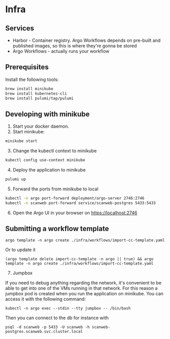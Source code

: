 # Infra

## Services

- Harbor - Container registry. Argo Workflows depends on pre-built and published images, so this is where they're gonna be stored
- Argo Workflows - actually runs your workflow

## Prerequisites

Install the following tools:

```bash
brew install minikube
brew install kubernetes-cli
brew install pulumi/tap/pulumi
```

## Developing with minikube

1. Start your docker daemon.
2. Start minikube:

```bash
minikube start
```

3. Change the kubectl context to minikube

```bash
kubectl config use-context minikube
```

4. Deploy the application to minikube

```bash
pulumi up
```

5. Forward the ports from minikube to local

```bash
kubectl -n argo port-forward deployment/argo-server 2746:2746
kubectl -n scanweb port-forward service/scanweb-postgres 5433:5433
```

6. Open the Argo UI in your browser on [https://localhost:2746](https://localhost:2746)

## Submitting a workflow template

```shell
argo template -n argo create ./infra/workflows/import-cc-template.yaml
```

Or to update it

```shell
(argo template delete import-cc-template -n argo || true) && argo template -n argo create ./infra/workflows/import-cc-template.yaml
```

7. Jumpbox

If you need to debug anything regarding the network, it's convenient to be able to get into one of the VMs running in that network.
For this reason a jumpbox pod is created when you run the application on minikube. You can access it with the following command:

```shell
kubectl -n argo exec --stdin --tty jumpbox -- /bin/bash
```

Then you can connect to the db for instance with

```shell
psql -d scanweb -p 5433 -U scanweb -h scanweb-postgres.scanweb.svc.cluster.local
```
